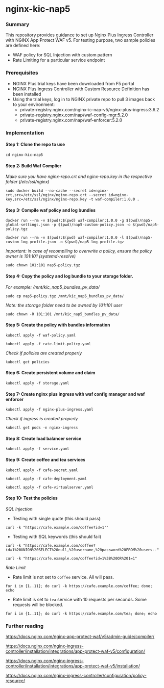 # nginx-kic-nap5

### Summary
This repository provides guidance to set up Nginx Plus Ingress Controller with NGINX App Protect WAF v5. 
For testing purpose, two sample policies are defined here: 
- WAF policy for SQL Injection with custom pattern
- Rate Limiting for a particular service endpoint

### Prerequisites
- NGINX Plus trial keys have been downloaded from F5 portal
- NGINX Plus Ingress Controller with Custom Resource Definition has been installed
- Using the trial keys, log in to NGINX private repo to pull 3 images back to your environment:
  - private-registry.nginx.com/nginx-ic-nap-v5/nginx-plus-ingress:3.6.2
  - private-registry.nginx.com/nap/waf-config-mgr:5.2.0
  - private-registry.nginx.com/nap/waf-enforcer:5.2.0

### Implementation

#### Step 1: Clone the repo to use

`cd nginx-kic-nap5`

#### Step 2: Build Waf Complier
*Make sure you have nginx-repo.crt and nginx-repo.key in the respective folder (/etc/ssl/nginx)*

`sudo docker build --no-cache --secret id=nginx-crt,src=/etc/ssl/nginx/nginx-repo.crt --secret id=nginx-key,src=/etc/ssl/nginx/nginx-repo.key -t waf-compiler:1.0.0 .`

#### Step 3: Compile waf policy and log bundles

`docker run --rm -v $(pwd):$(pwd) waf-compiler:1.0.0 -g $(pwd)/nap5-global-settings.json -p $(pwd)/nap5-custom-policy.json -o $(pwd)/nap5-policy.tgz`

`docker run --rm -v $(pwd):$(pwd) waf-compiler:1.0.0 -l $(pwd)/nap5-custom-log-profile.json -o $(pwd)/nap5-log-profile.tgz`

*Important: in case of recompiling to overwrite a policy, ensure the policy owner is 101:101 (systemd-resolve)*

`sudo chown 101:101 nap5-policy.tgz `

#### Step 4: Copy the policy and log bundle to your storage folder. 
*For example: /mnt/kic_nap5_bundles_pv_data/*

`sudo cp nap5-policy.tgz /mnt/kic_nap5_bundles_pv_data/`

*Note: the storage folder need to be owned by 101:101 user*

`sudo chown -R 101:101 /mnt/kic_nap5_bundles_pv_data/`

#### Step 5: Create the policy with bundles information

`kubectl apply -f waf-policy.yaml`

`kubectl apply -f rate-limit-policy.yaml`

*Check if policies are created properly*

`kubectl get policies`

#### Step 6: Create persistent volume and claim

`kubectl apply -f storage.yaml`

#### Step 7: Create nginx plus ingress with waf config manager and waf enforcer

`kubectl apply -f nginx-plus-ingress.yaml`

*Check if ingress is created properly*

`kubectl get pods -n nginx-ingress`

#### Step 8: Create load balancer service

`kubectl apply -f service.yaml`

#### Step 9: Create coffee and tea services

`kubectl apply -f cafe-secret.yaml`

`kubectl apply -f cafe-deployment.yaml`

`kubectl apply -f cafe-virtualserver.yaml`

#### Step 10: Test the policies
*SQL Injection*
- Testing with single quote (this should pass)

`curl -k "https://cafe.example.com/coffee?id=1'"`

- Testing with SQL keywords (this should fail)

`curl -k "https://cafe.example.com/coffee?id=1%20UNION%20SELECT%20null,%20username,%20password%20FROM%20users--"`

`curl -k "https://cafe.example.com/coffee?id=1%3B%20OR%201=1"`

*Rate Limit*
- Rate limit is not set to `coffee` service. All will pass.
  
`for i in {1..11}; do curl -k https://cafe.example.com/coffee; done; echo`

- Rate limit is set to `tea` service with 10 requests per seconds. Some requests will be blocked.
  
`for i in {1..11}; do curl -k https://cafe.example.com/tea; done; echo`

### Further reading

https://docs.nginx.com/nginx-app-protect-waf/v5/admin-guide/compiler/

https://docs.nginx.com/nginx-ingress-controller/installation/integrations/app-protect-waf-v5/configuration/

https://docs.nginx.com/nginx-ingress-controller/installation/integrations/app-protect-waf-v5/installation/

https://docs.nginx.com/nginx-ingress-controller/configuration/policy-resource/


